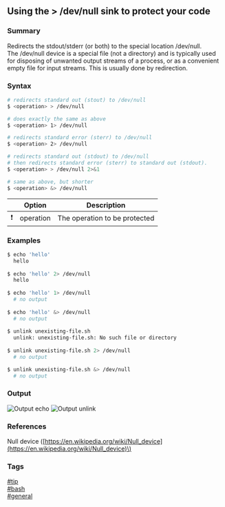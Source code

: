 ## Using the > /dev/null sink to protect your code

### Summary
Redirects the stdout/stderr (or both) to the special location /dev/null.  
The /dev/null device is a special file (not a directory) and is typically used for disposing of unwanted output streams of a process, or as a convenient empty file for input streams. This is usually done by redirection.  

### Syntax
```bash
# redirects standard out (stout) to /dev/null
$ <operation> > /dev/null

# does exactly the same as above
$ <operation> 1> /dev/null

# redirects standard error (sterr) to /dev/null
$ <operation> 2> /dev/null

# redirects standard out (stdout) to /dev/null
# then redirects standard error (sterr) to standard out (stdout).
$ <operation> > /dev/null 2>&1   

# same as above, but shorter
$ <operation> &> /dev/null
```

|               | Option    | Description                   |
| :-----------: | --------- | ----------------------------- |
| :exclamation: | operation | The operation to be protected |

### Examples
```bash
$ echo 'hello'
  hello
  
$ echo 'hello' 2> /dev/null
  hello
  
$ echo 'hello' 1> /dev/null
  # no output 
  
$ echo 'hello' &> /dev/null
  # no output
    
$ unlink unexisting-file.sh 
  unlink: unexisting-file.sh: No such file or directory
  
$ unlink unexisting-file.sh 2> /dev/null
  # no output

$ unlink unexisting-file.sh &> /dev/null
  # no output  
```

### Output
![Output echo](https://cloud.githubusercontent.com/assets/19519411/18073282/57420572-6e2a-11e6-8a37-847c12380399.png)
![Output unlink](https://cloud.githubusercontent.com/assets/19519411/18073281/5741a2f8-6e2a-11e6-8568-b94d8e9b3b83.png)

### References
Null device \([https://en.wikipedia.org/wiki/Null_device](https://en.wikipedia.org/wiki/Null_device)\)

### Tags
[#tip](../../tips.md)  
[#bash](../bash.md)  
[#general](general.md)
